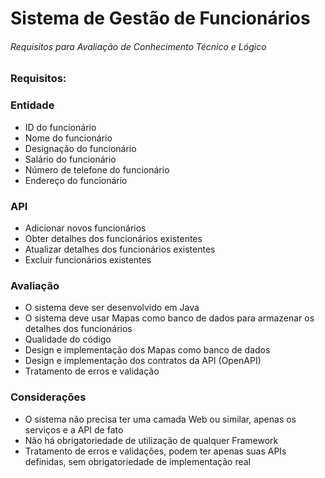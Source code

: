# Sistema de Gestão de Funcionários
###### Requisitos para Avaliação de Conhecimento Técnico e Lógico


### Requisitos:
### Entidade

* ID do funcionário
* Nome do funcionário
* Designação do funcionário
* Salário do funcionário
* Número de telefone do funcionário
* Endereço do funcionário

### API
* Adicionar novos funcionários
* Obter detalhes dos funcionários existentes
* Atualizar detalhes dos funcionários existentes
* Excluir funcionários existentes

### Avaliação
* O sistema deve ser desenvolvido em Java
* O sistema deve usar Mapas como banco de dados para armazenar os detalhes dos funcionários
* Qualidade do código
* Design e implementação dos Mapas como banco de dados
* Design e implementação dos contratos da API (OpenAPI)
* Tratamento de erros e validação

### Considerações
* O sistema não precisa ter uma camada Web ou similar, apenas os serviços e a API de fato
* Não há obrigatoriedade de utilização de qualquer Framework
* Tratamento de erros e validações, podem ter apenas suas APIs definidas, sem obrigatoriedade de implementação real
